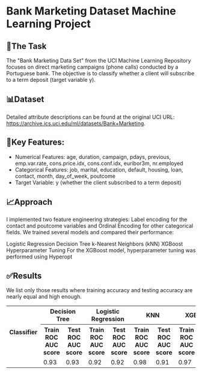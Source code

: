 # Bank Marketing Dataset Machine Learning Project
## 📝The Task
The "Bank Marketing Data Set" from the UCI Machine Learning Repository focuses on direct marketing campaigns (phone calls) conducted by a Portuguese bank. The objective is to classify whether a client will subscribe to a term deposit (target variable y). 

## 📊Dataset
Detailed attribute descriptions can be found at the original UCI URL: https://archive.ics.uci.edu/ml/datasets/Bank+Marketing.

## 🔑Key Features:
- Numerical Features: age, duration, campaign, pdays, previous, emp.var.rate, cons.price.idx, cons.conf.idx, euribor3m, nr.employed
- Categorical Features: job, marital, education, default, housing, loan, contact, month, day_of_week, poutcome
- Target Variable: y (whether the client subscribed to a term deposit)

## 📈Approach
I implemented two feature engineering strategies: Label encoding for the contact and poutcome variables and Ordinal Encoding for other categorical fields.
We trained several models and compared their performance:

Logistic Regression
Decision Tree
k-Nearest Neighbors (kNN)
XGBoost
Hyperparameter Tuning
For the XGBoost model, hyperparameter tuning was performed using Hyperopt

## ✅Results
We list only those results where training accuracy and testing accuracy are nearly equal and high enough. 
<table>
  <tr>
    <th rowspan="2"> Classifier</th>
    <th colspan="2">Decision Tree</th>
    <th colspan="2">Logistic Regression</th>
    <th colspan="2">KNN</th>
    <th colspan="2">XGBoost</th>

  </tr>
  <tr>
    <th>Train ROC AUC score </th>
    <th> Test ROC AUC score </th>
    <th>Train ROC AUC score </th>
    <th> Test ROC AUC score </th>
    <th>Train ROC AUC score </th>
     <th> Test ROC AUC score </th>
     <th>Train ROC AUC score </th>
     <th> Test ROC AUC score </th>
      
  </tr>
  <tr>
    <td></td>
    <td>0.93</td>
    <td>0.93</td>
      <td>0.92</td>
    <td>0.92</td>
      <td>0.98</td>
    <td>0.91</td>
      <td>0.97</td>
    <td>0.85</td>
  </tr>
</table>
